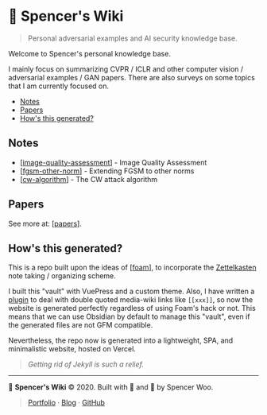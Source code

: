 # 🔬 Spencer's Wiki

> Personal adversarial examples and AI security knowledge base.

Welcome to Spencer's personal knowledge base.

I mainly focus on summarizing CVPR / ICLR and other computer vision / adversarial examples / GAN papers. There are also surveys on some topics that I am currently focused on.

- [Notes](#notes)
- [Papers](#papers)
- [How's this generated?](#hows-this-generated)

## Notes

- [[image-quality-assessment]] - Image Quality Assessment
- [[fgsm-other-norm]] - Extending FGSM to other norms
- [[cw-algorithm]] - The CW attack algorithm

## Papers

See more at: [[papers]].

## How's this generated?

This is a repo built upon the ideas of [[foam]], to incorporate the [Zettelkasten](https://zettelkasten.de/posts/overview/) note taking / organizing scheme.

I built this "vault" with VuePress and a custom theme. Also, I have written a [plugin](https://www.npmjs.com/package/vuepress-markdown-it-wikilink) to deal with double quoted media-wiki links like `[[xxx]]`, so now the website is generated perfectly regardless of using Foam's hack or not. This means that we can use Obsidian by default to manage this "vault", even if the generated files are not GFM compatible.

Nevertheless, the repo now is generated into a lightweight, SPA, and minimalistic website, hosted on Vercel.

> _Getting rid of Jekyll is such a relief._

---

🔬 **Spencer's Wiki** © 2020. Built with 💙 and 🌟 by Spencer Woo.

> [Portfolio](https://spencerwoo.com/) · [Blog](https://blog.spencerwoo.com/) · [GitHub](https://github.com/spencerwooo)

[//begin]: # 'Autogenerated link references for markdown compatibility'
[image-quality-assessment]: image-quality-assessment.md 'Image Quality Assessment'
[fgsm-other-norm]: fgsm-other-norm.md 'Extending FGSM to other norms'
[cw-algorithm]: cw-algorithm.md 'The CW attack algorithm'
[papers]: papers.md 'Papers'
[foam]: foam.md 'Foam'
[//end]: # 'Autogenerated link references'

